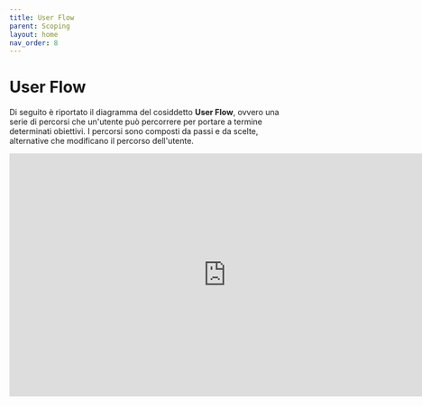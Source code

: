 ```yaml
---
title: User Flow
parent: Scoping
layout: home
nav_order: 8
---
```


# User Flow

Di seguito è riportato il diagramma del cosiddetto <b>User Flow</b>, ovvero una serie di percorsi che un'utente può percorrere per portare a termine determinati obiettivi. I percorsi sono composti da passi e da scelte, alternative che modificano il percorso dell'utente.

<iframe width="768" height="432" src="https://miro.com/app/live-embed/uXjVNAlrLE0=/?moveToViewport=-1031,-527,1842,1333&embedId=875708201568" frameborder="0" scrolling="no" allow="fullscreen; clipboard-read; clipboard-write" allowfullscreen></iframe>